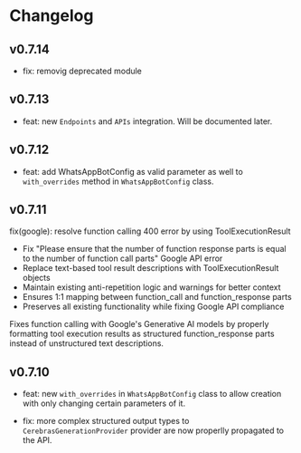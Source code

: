 # Changelog

## v0.7.14
- fix: removig deprecated module

## v0.7.13
- feat: new `Endpoints` and `APIs` integration. Will be documented later.

## v0.7.12
- feat: add WhatsAppBotConfig as valid parameter as well to `with_overrides` method in `WhatsAppBotConfig` class.

## v0.7.11
fix(google): resolve function calling 400 error by using ToolExecutionResult

- Fix "Please ensure that the number of function response parts is equal 
  to the number of function call parts" Google API error
- Replace text-based tool result descriptions with ToolExecutionResult objects
- Maintain existing anti-repetition logic and warnings for better context
- Ensures 1:1 mapping between function_call and function_response parts
- Preserves all existing functionality while fixing Google API compliance

Fixes function calling with Google's Generative AI models by properly 
formatting tool execution results as structured function_response parts 
instead of unstructured text descriptions.

## v0.7.10

- feat: new `with_overrides` in `WhatsAppBotConfig` class to allow creation with only changing certain parameters of it.

- fix: more complex structured output types to `CerebrasGenerationProvider` provider are now properlly propagated to the API.



